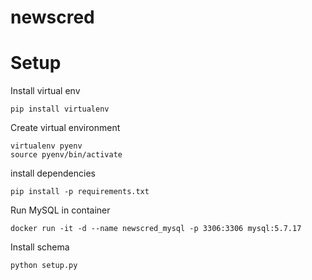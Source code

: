 # newscred


Setup
======

Install virtual env
```
pip install virtualenv
```


Create virtual environment
```
virtualenv pyenv
source pyenv/bin/activate
```

install dependencies

```
pip install -p requirements.txt
```

Run MySQL in container
```
docker run -it -d --name newscred_mysql -p 3306:3306 mysql:5.7.17
```

Install schema
```
python setup.py
```